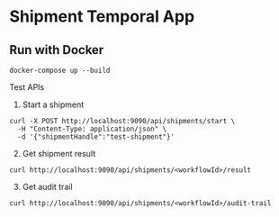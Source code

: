 # Shipment Temporal App

## Run with Docker
```
docker-compose up --build
```

Test APIs
1. Start a shipment
```
curl -X POST http://localhost:9090/api/shipments/start \
  -H "Content-Type: application/json" \
  -d '{"shipmentHandle":"test-shipment"}'
```

2. Get shipment result
```
curl http://localhost:9090/api/shipments/<workflowId>/result
```

3. Get audit trail
```
curl http://localhost:9090/api/shipments/<workflowId>/audit-trail
```
